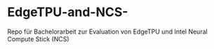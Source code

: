 # EdgeTPU-and-NCS-
Repo für Bachelorarbeit zur Evaluation von EdgeTPU und Intel Neural Compute Stick (NCS)
